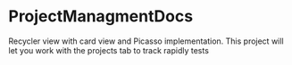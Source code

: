 # ProjectManagmentDocs

Recycler view with card view and Picasso implementation. This project will let you work with the projects tab to track rapidly tests
